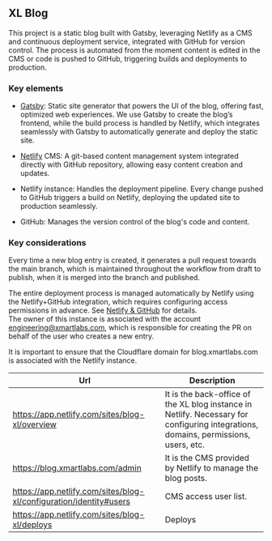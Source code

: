 
## XL Blog
This project is a static blog built with Gatsby, leveraging Netlify as a CMS and continuous deployment service, integrated with GitHub for version control. The process is automated from the moment content is edited in the CMS or code is pushed to GitHub, triggering builds and deployments to production.

### Key elements

* [Gatsby](https://www.gatsbyjs.com/): Static site generator that powers the UI of the blog, offering fast, optimized web experiences. We use Gatsby to create the blog’s frontend, while the build process is handled by Netlify, which integrates seamlessly with Gatsby to automatically generate and deploy the static site.

* [Netlify](https://www.netlify.com/) CMS: A git-based content management system integrated directly with GitHub repository, allowing easy content creation and updates.

* Netlify instance: Handles the deployment pipeline. Every change pushed to GitHub triggers a build on Netlify, deploying the updated site to production seamlessly.

* GitHub: Manages the version control of the blog's code and content.

### Key considerations

Every time a new blog entry is created, it generates a pull request towards the main branch, which is maintained throughout the workflow from draft to publish, when it is merged into the branch and published.

The entire deployment process is managed automatically by Netlify using the Netlify+GitHub integration, which requires configuring access permissions in advance. See [Netlify & GitHub](https://docs.netlify.com/git/repo-permissions-linking/) for details. <br>
The owner of this instance is associated with the account engineering@xmartlabs.com, which is responsible for creating the PR on behalf of the user who creates a new entry.

It is important to ensure that the Cloudflare domain for blog.xmartlabs.com is associated with the Netlify instance.

| **Url**                                                            | **Description**                                                                                                                     |
|--------------------------------------------------------------------|-------------------------------------------------------------------------------------------------------------------------------------|
| https://app.netlify.com/sites/blog-xl/overview                     | It is the back-office of the XL blog instance in Netlify. Necessary for configuring integrations, domains, permissions, users, etc. |
| https://blog.xmartlabs.com/admin                                   | It is the CMS provided by Netlify to manage the blog posts.                                                                         |
| https://app.netlify.com/sites/blog-xl/configuration/identity#users | CMS access user list.                                                                                                               |
| https://app.netlify.com/sites/blog-xl/deploys                      | Deploys            